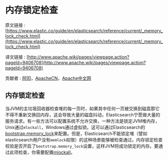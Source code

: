 # 内存锁定检查

原文链接 : [https://www.elastic.co/guide/en/elasticsearch/reference/current/_memory_lock_check.html](https://www.elastic.co/guide/en/elasticsearch/reference/current/_memory_lock_check.html)

译文链接 : [http://www.apache.wiki/pages/viewpage.action?pageId=9406708](http://www.apache.wiki/pages/viewpage.action?pageId=9406708)

贡献者 : [阿叩](/display/~luanqing)，[ApacheCN](/display/~apachecn)，[Apache中文网](/display/~apachechina)

## 内存锁定检查

当JVM的主垃圾回收器检查堆的每一页时，如果其中任何一页被交换到磁盘那它不得不重新交换回内存，这会导致大量的磁盘抖动，Elasticsearch宁愿做大量的服务请求。有一些方法可以配置系统不允许交换，一种方法是锁定JVM堆内存，Unix通过`mlockall`，Windows通过虚拟锁。这可以通过Elasticsearch的[bootstrap.memory_lock](https://github.com/aqlu/elasticsearch-reference-cn/blob/master/Setup_Elasticsearch/Important_Elasticsearch_configuration.md#bootstrap-memory_lock)来配置。但是，Elasticsearch不能锁定堆（譬如elasticsearch用户没有`memlock`权限）的这种场景能够被检查通过。内存锁定检查校验是否开启了`bootstrap.memory_lock`设置，这样JVM将成功锁定的内存。要通过此项检查，你需要配置[mlockall](https://github.com/aqlu/elasticsearch-reference-cn/blob/master/Setup_Elasticsearch/Important_System_Configuration/Disable_swapping.md#mlockall)。